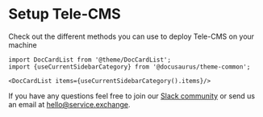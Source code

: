 # Setup Tele-CMS

Check out the different methods you can use to deploy Tele-CMS on your machine

```mdx-code-block
import DocCardList from '@theme/DocCardList';
import {useCurrentSidebarCategory} from '@docusaurus/theme-common';

<DocCardList items={useCurrentSidebarCategory().items}/>
```

If you have any questions feel free to join our [Slack community](https://join.slack.com/) or send us an email at hello@service.exchange.
